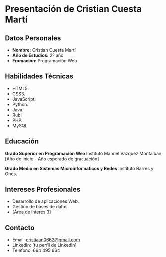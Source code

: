 # Presentación de Cristian Cuesta Martí

## Datos Personales

- **Nombre:** Cristian Cuesta Martí
- **Año de Estudios:** 2º año
- **Fromación:** Programación Web

## Habilidades Técnicas

- HTML5.
- CSS3.
- JavaScript.
- Python.
- Java.
- Rubi
- PHP.
- MySQL

## Educación

**Grado Superior en Programación Web**
Instituto Manuel Vazquez Montalban
[Año de inicio - Año esperado de graduación]

**Grado Medio en Sistemas Microinformaticos y Redes**
Instituto Barres y Ones.

## Intereses Profesionales

- Desarrollo de aplicaciones Web.
- Gestion de bases de datos.
- [Área de interés 3]

## Contacto

- Email: [cristiaan0662@gmail.com](mailto:cristiaan0662@gmail.com)
- LinkedIn: [tu perfil de LinkedIn]
- Telefono: 664 495 664
